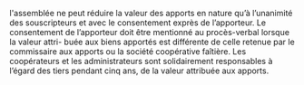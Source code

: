 l'assemblée ne peut réduire la valeur des apports en nature qu’à l’unanimité des souscripteurs et avec le consentement exprès de l’apporteur.
Le consentement de l’apporteur doit être mentionné au procès-verbal lorsque la valeur attri- buée aux biens apportés est différente de celle retenue par le commissaire aux apports ou la société coopérative faîtière.
Les coopérateurs et les administrateurs sont solidairement responsables à l’égard des tiers pendant cinq ans, de la valeur attribuée aux apports.